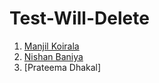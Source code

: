 # Test-Will-Delete
1. [Manjil Koirala](https://github.com/manjilkoirala)
2. [Nishan Baniya](https://github.com/rnb88)
3. [Prateema Dhakal]